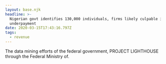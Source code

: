 ```yaml
---
layout: base.njk
headline: >-
  Nigerian govt identifies 130,000 individuals, firms likely culpable in tax
  underpayment
date: 2020-03-15T17:43:16.797Z
tags:
  - revenue
---
```

The data mining efforts of the federal government, PROJECT LIGHTHOUSE through the Federal Ministry of.